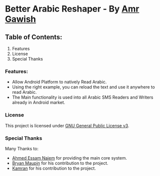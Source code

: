 # Better Arabic Reshaper - By [Amr Gawish](mailto:myself@amr-gawish.com)



## Table of Contents:

1. Features
2. License
3. Special Thanks



### Features:

 - Allow Android Platform to natively Read Arabic.
 - Using the right example, you can reload the text and use it anywhere to read Arabic.
 - The Main functionality is used into all Arabic SMS Readers and Writers already in Android market.
 
### License
 
This project is licensed under [GNU General Public License v3](https://tldrlegal.com/license/gnu-general-public-license-v3-(gpl-3)).
 
### Special Thanks

Many Thanks to:
- [Ahmed Essam Naiem](mailto:ahmed-essam@live.com) for providing the main core system.
- [Bryan Maupin](https://github.com/bmaupin) for his contribution to the project.
- [Kamran](https://github.com/kamranzafar) for his contribution to the project.
